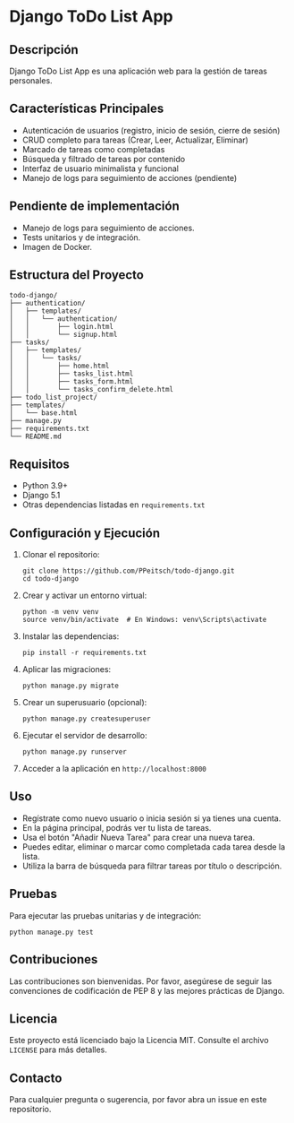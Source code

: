 # Django ToDo List App

## Descripción
Django ToDo List App es una aplicación web para la gestión de tareas personales.

## Características Principales
- Autenticación de usuarios (registro, inicio de sesión, cierre de sesión)
- CRUD completo para tareas (Crear, Leer, Actualizar, Eliminar)
- Marcado de tareas como completadas
- Búsqueda y filtrado de tareas por contenido
- Interfaz de usuario minimalista y funcional
- Manejo de logs para seguimiento de acciones (pendiente)

## Pendiente de implementación
- Manejo de logs para seguimiento de acciones.
- Tests unitarios y de integración.
- Imagen de Docker.

## Estructura del Proyecto
```
todo-django/
├── authentication/
│   ├── templates/
│   │   └── authentication/
│   │       ├── login.html
│   │       └── signup.html
├── tasks/
│   ├── templates/
│   │   └── tasks/
│   │       ├── home.html
│   │       ├── tasks_list.html
│   │       ├── tasks_form.html
│   │       └── tasks_confirm_delete.html
├── todo_list_project/
├── templates/
│   └── base.html
├── manage.py
├── requirements.txt
└── README.md
```

## Requisitos
- Python 3.9+
- Django 5.1
- Otras dependencias listadas en `requirements.txt`

## Configuración y Ejecución

1. Clonar el repositorio:
   ```
   git clone https://github.com/PPeitsch/todo-django.git
   cd todo-django
   ```

2. Crear y activar un entorno virtual:
   ```
   python -m venv venv
   source venv/bin/activate  # En Windows: venv\Scripts\activate
   ```

3. Instalar las dependencias:
   ```
   pip install -r requirements.txt
   ```

4. Aplicar las migraciones:
   ```
   python manage.py migrate
   ```

5. Crear un superusuario (opcional):
   ```
   python manage.py createsuperuser
   ```

6. Ejecutar el servidor de desarrollo:
   ```
   python manage.py runserver
   ```

7. Acceder a la aplicación en `http://localhost:8000`

## Uso
- Regístrate como nuevo usuario o inicia sesión si ya tienes una cuenta.
- En la página principal, podrás ver tu lista de tareas.
- Usa el botón "Añadir Nueva Tarea" para crear una nueva tarea.
- Puedes editar, eliminar o marcar como completada cada tarea desde la lista.
- Utiliza la barra de búsqueda para filtrar tareas por título o descripción.

## Pruebas
Para ejecutar las pruebas unitarias y de integración:
```
python manage.py test
```

## Contribuciones
Las contribuciones son bienvenidas. Por favor, asegúrese de seguir las convenciones de codificación de PEP 8 y las mejores prácticas de Django.

## Licencia
Este proyecto está licenciado bajo la Licencia MIT. Consulte el archivo `LICENSE` para más detalles.

## Contacto
Para cualquier pregunta o sugerencia, por favor abra un issue en este repositorio.